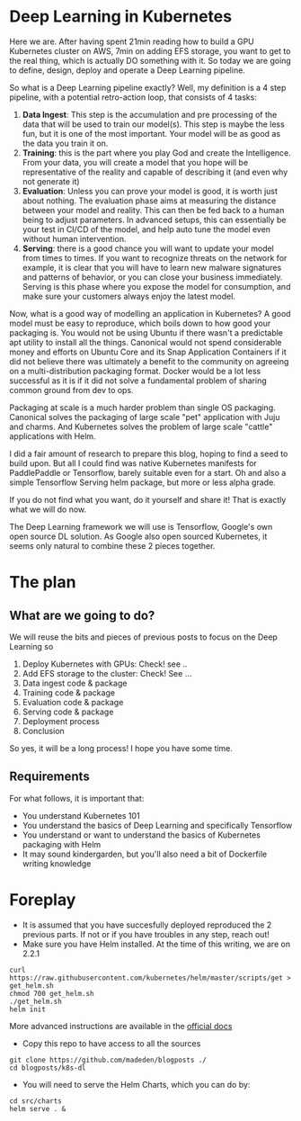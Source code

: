 # Deep Learning in Kubernetes

Here we are. After having spent 21min reading how to build a GPU Kubernetes cluster on AWS, 7min on adding EFS storage, you want to get to the real thing, which is actually DO something with it. So today we are going to define, design, deploy and operate a Deep Learning pipeline. 

So what is a Deep Learning pipeline exactly? Well, my definition is a 4 step pipeline, with a potential retro-action loop, that consists of 4 tasks: 

1. **Data Ingest**: This step is the accumulation and pre processing of the data that will be used to train our model(s). This step is maybe the less fun, but it is one of the most important. Your model will be as good as the data you train it on. 
2. **Training**: this is the part where you play God and create the Intelligence. From your data, you will create a model that you hope will be representative of the reality and capable of describing it (and even why not generate it)
3. **Evaluation**: Unless you can prove your model is good, it is worth just about nothing. The evaluation phase aims at measuring the distance between your model and reality. This can then be fed back to a human being to adjust parameters. In advanced setups, this can essentially be your test in CI/CD of the model, and help auto tune the model even without human intervention. 
4. **Serving**: there is a good chance you will want to update your model from times to times. If you want to recognize threats on the network for example, it is clear that you will have to learn new malware signatures and patterns of behavior, or you can close your business immediately. Serving is this phase where you expose the model for consumption, and make sure your customers always enjoy the latest model. 

Now, what is a good way of modelling an application in Kubernetes? 
A good model must be easy to reproduce, which boils down to how good your packaging is. You would not be using Ubuntu if there wasn't a predictable apt utility to install all the things. Canonical would not spend considerable money and efforts on Ubuntu Core and its Snap Application Containers if it did not believe there was ultimately a benefit to the community on agreeing on a multi-distribution packaging format. Docker would be a lot less successful as it is if it did not solve a fundamental problem of sharing common ground from dev to ops. 

Packaging at scale is a much harder problem than single OS packaging. Canonical solves the packaging of large scale "pet" application with Juju and charms. And Kubernetes solves the problem of large scale "cattle" applications with Helm. 

I did a fair amount of research to prepare this blog, hoping to find a seed to build upon. But all I could find was native Kubernetes manifests for PaddlePaddle or Tensorflow, barely suitable even for a start. Oh and also a simple Tensorflow Serving helm package, but more or less alpha grade. 

If you do not find what you want, do it yourself and share it! That is exactly what we will do now.

The Deep Learning framework we will use is Tensorflow, Google's own open source DL solution. As Google also open sourced Kubernetes, it seems only natural to combine these 2 pieces together. 

# The plan 
## What are we going to do? 

We will reuse the bits and pieces of previous posts to focus on the Deep Learning so

1. Deploy Kubernetes with GPUs: Check! see ..
2. Add EFS storage to the cluster: Check! See ...
3. Data ingest code & package
4. Training code & package
5. Evaluation code & package
6. Serving code & package
7. Deployment process
8. Conclusion

So yes, it will be a long process! I hope you have some time. 

## Requirements

For what follows, it is important that: 

* You understand Kubernetes 101
* You understand the basics of Deep Learning and specifically Tensorflow
* You understand or want to understand the basics of Kubernetes packaging with Helm
* It may sound kindergarden, but you'll also need a bit of Dockerfile writing knowledge

# Foreplay

* It is assumed that you have succesfully deployed reproduced the 2 previous parts. If not or if you have troubles in any step, reach out! 
* Make sure you have Helm installed. At the time of this writing, we are on 2.2.1

```
curl https://raw.githubusercontent.com/kubernetes/helm/master/scripts/get > get_helm.sh
chmod 700 get_helm.sh
./get_helm.sh
helm init
```

More advanced instructions are available in the [official docs](https://github.com/kubernetes/helm/blob/master/docs/install.md)

* Copy this repo to have access to all the sources

```
git clone https://github.com/madeden/blogposts ./
cd blogposts/k8s-dl
```

* You will need to serve the Helm Charts, which you can do by: 

```
cd src/charts
helm serve . &
```

